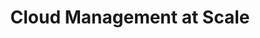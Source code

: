 ---
title: "Cloud Management at Scale"
description: "Mit unserer praktischen Erfahrung in der Umgestaltung von Unternehmen mit dem Ziel in der Cloud erfolgreich zu sein, können wir euch helfen, auch eine operative Exzellenz in AWS zu erreichen."
draft: false

banner_section:
    enable: true
    title: "Optimieren Sie Ihr Unternehmen für den Erfolg in der Cloud."
    content: "Eine Cloud Strategie zu schreiben ist der erste und einfachere Schritt.
                Diese Vision in die Realität zu überführen und die Organisation zu befähigen ist der komplexe Teil.<br>
                Wir teilen gerne unsere Praxis-Erfahrungen, die wir beim Umgestalten und dem Cloud-Ready-Machen von Organisationen gesammelt haben."
    image: "images/illustrations/cloud_management.png"
    button:
        enable: true
        label: "Kontakt aufnehmen"
        link: "contact"

# detail_section:
#     enable: true
#     title: What do we offer?
#     content: INSERT CONTENT AS MARKDOWN AT END OF PAGE

tile_section:
    enable: true
    title: "Unser Spezialgebiet"
    list:
      - title: "Cloud Strategie"
        enable: true
        content: "Wir helfen euch die Vorteile der Public Cloud sicher zu nutzen und gleichzeitig die unternehmerischen Ziele im Auge zu behalten.<br><br>
        Wir zeigen euch die Stolpersteine im Voraus und helfen euch spätere Show-Stoppers zu verhindern. So beschleunigen wir eure Cloud Journey."

      - title: "Rechtliches, Datenschutz and Beschaffung"
        enable: true
        content: "Am Beginn jeder Cloud Journey gibt es diverse Datenschutz und rechtliche Themen, die behandelt werden müssen.<br><br>
        Wir können eure rechtlichen Lücken schliessen und euer Beschaffungsteam beim Cloud-Paradigmenwechsel unterstützen."

      - title: "Cloud Operation Model"
        enable: true
        content: "Voll automatisiertes Infrastruktur Provisioning benötigt neben technischen Skills und Tools auch ein neues Mindset.<br><br>
        Wir helfen euch eine funktionsübergreifende, agile Mentalität in die Organisation zu tragen."

      - title: "Cloud Financial Management"
        enable: true
        content: "Der Erfolg der Cloud basiert auch auf dem transparenten und nutzungs-basierten Verrechnungsmodell.<br><br>
        Wir kennen die notwendigen Anpassungen, um die Betriebskosten effizient zu senken. Wir helfen euch [FinOps](/faq/#finops 'Was ist FinOps?') Prozesse einzuführen und zu leben."

      - title: "Account Lifecycle"
        enable: true
        content: "Die manuelle Verwaltung einer Multi Account Cloud Umgebung ist extrem zeitaufwändig und fehleranfällig.<br><br>
        Wir bieten eine anpassungsfähige und automatisierte Account Lifecycle Lösung, die diese Arbeit extrem vereinfacht und dadurch eure Time-To-Market entscheidend verbessert."

      - title: "Continuous Integration"
        enable: true
        content: "Infrastructure as Code und die Durchführung von automatisierten Tests sind aus unserer Sicht unerlässlich um erfolgreich zu skalieren.<br><br>
        Mit unserer Erfahrung in den Bereichen DevOps und [GitOps](/faq/#gitops 'Was ist GitOps?') können wir euch bei der Umsetzung der richtigen Lösung helfen."

excerpt_section:
    enable: true
    title: "Lasst uns tiefer eintauchen..."
    list:
      - title_aws: "AWS Multi-Account Strategie"
        enable: true
        image: "images/illustrations/cloud_multi_account.png"
        content: "Alle Workloads in einem einzigen Account zu verwalten endet stets im Chaos, sobald skaliert werden soll.<br>
        Wenn die Zahl der Workloads steigt, werden sie auf diverse Probleme im Zusammenhang mit Workload Isolation, Security, Verrechnung und Provider Limits sichtbar.
        Wenn die Zahl der Workloads wächst, werdet ihr auf verschiedene Probleme in Bezug auf Sicherheit, Isolierung, Abrechnung und Kontingentgrenzen stossen.
        Wir zeigen euch Best Practices und helfen euch die richtige Multi-Account Strategie für eure Unternehmung zu finden."
        link:
          # enable: false
          # label: "read more about xxx"
          # link: "/services/management/xxx"

      # - title_aws: "AWS Account Management"
      - title_aws: "AWS Account Lifecycle"
        enable: true
        image: "images/illustrations/cloud_account_lifecycle.png"
        content: "Bei der Implementierung der Multi-Account Strategie gibt es mehrere Herausforderungen zu bewältigen.<br>
        Wie konfiguriere ich meinen Haupt-Account? Wie strukturiere ich die Accounts in AWS Organizations? Welche Rechte vergebe ich wie? Wie manage ich meine Code-Repositories und [CI/CD Pipelines](/faq/#cicd 'Was ist CI/CD?')?
        Wir bieten eine anpassbare Lösung um eure Accounts, inklusive aller Umsysteme einfach und effizient mit [Infrastructure as Code](/faq/#iac 'Was ist Infrastructure as Code?') zu verwalten."
        link:
          # enable: false
          # label: "read more about nuvibit account manager"
          # link: "/services/management/xxx"
---